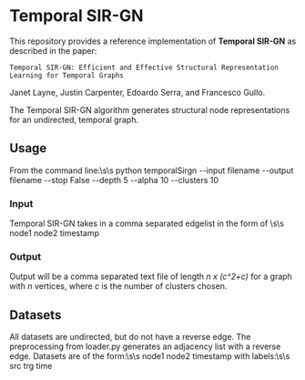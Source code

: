 # Temporal SIR-GN


This repository provides a reference implementation of **Temporal SIR-GN** as described in the paper:

    Temporal SIR-GN: Efficient and Effective Structural Representation Learning for Temporal Graphs

Janet Layne, Justin Carpenter, Edoardo Serra, and Francesco Gullo.

The Temporal SIR-GN algorithm generates structural node representations for an undirected, temporal graph. 

## Usage
From the command line:\s\s
    python temporalSirgn --input filename --output filename --stop False --depth 5 --alpha 10 --clusters 10   

### Input
Temporal SIR-GN takes in a comma separated edgelist in the form of \s\s
    node1 node2 timestamp

### Output

Output will be a comma separated text file of length *n x (c^2+c)* for a graph with *n* vertices, where *c* is the number of clusters chosen.

## Datasets
All datasets are undirected, but do not have a reverse edge. The preprocessing from loader.py generates an adjacency list with a reverse edge. Datasets are of the form:\s\s
    node1 node2 timestamp
with labels:\s\s
    src trg time



